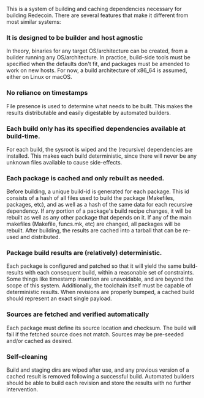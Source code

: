 This is a system of building and caching dependencies necessary for building Redecoin. 
There are several features that make it different from most similar systems:

### It is designed to be builder and host agnostic

In theory, binaries for any target OS/architecture can be created, from a
builder running any OS/architecture. In practice, build-side tools must be
specified when the defaults don't fit, and packages must be amended to work
on new hosts. For now, a build architecture of x86_64 is assumed, either on
Linux or macOS.

### No reliance on timestamps

File presence is used to determine what needs to be built. This makes the
results distributable and easily digestable by automated builders.

### Each build only has its specified dependencies available at build-time.

For each build, the sysroot is wiped and the (recursive) dependencies are
installed. This makes each build deterministic, since there will never be any
unknown files available to cause side-effects.

### Each package is cached and only rebuilt as needed.

Before building, a unique build-id is generated for each package. This id
consists of a hash of all files used to build the package (Makefiles, packages,
etc), and as well as a hash of the same data for each recursive dependency. If
any portion of a package's build recipe changes, it will be rebuilt as well as
any other package that depends on it. If any of the main makefiles (Makefile, 
funcs.mk, etc) are changed, all packages will be rebuilt. After building, the
results are cached into a tarball that can be re-used and distributed.

### Package build results are (relatively) deterministic.

Each package is configured and patched so that it will yield the same
build-results with each consequent build, within a reasonable set of
constraints. Some things like timestamp insertion are unavoidable, and are
beyond the scope of this system. Additionally, the toolchain itself must be
capable of deterministic results. When revisions are properly bumped, a cached
build should represent an exact single payload.

### Sources are fetched and verified automatically

Each package must define its source location and checksum. The build will fail
if the fetched source does not match. Sources may be pre-seeded and/or cached
as desired.

### Self-cleaning

Build and staging dirs are wiped after use, and any previous version of a
cached result is removed following a successful build. Automated builders
should be able to build each revision and store the results with no further
intervention.
